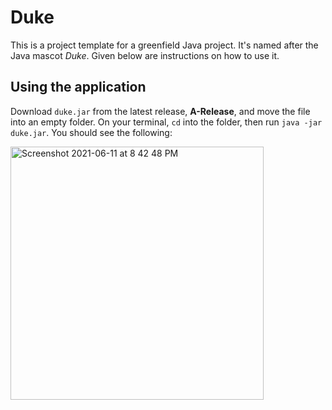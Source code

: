 # Duke

This is a project template for a greenfield Java project. It's named after the Java mascot _Duke_. Given below are instructions on how to use it.

## Using the application

Download `duke.jar` from the latest release, **A-Release**, and move the file into an empty folder. On your terminal, `cd` into the folder, then run `java -jar duke.jar`. You should see the following:

<img width="405" alt="Screenshot 2021-06-11 at 8 42 48 PM" src="https://user-images.githubusercontent.com/53945359/121688027-96c19780-caf5-11eb-908c-3f702d34bc97.png">


